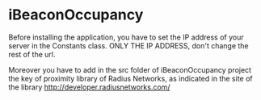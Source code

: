 iBeaconOccupancy
================
Before installing the application, you have to set the IP address of your server in the Constants class. ONLY THE IP ADDRESS, don't change the rest of the url.

Moreover you have to add in the src folder of iBeaconOccupancy project the key of proximity library of Radius Networks, as indicated in the site of the library http://developer.radiusnetworks.com/